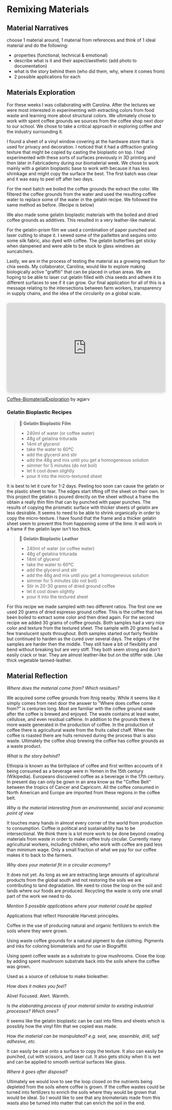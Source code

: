 # Remixing Materials

## Material Narratives

choose 1 material around, 1 material from references and think of 1 ideal material and do the following:
- properties (functional, technical & emotional)
- describe what is it and their aspect/aesthetic (add photo to documentation)
- what is the story behind them (who did them, why, where it comes from)
- 2 possible applications for each

## Materials Exploration
 
 For these weeks I was collaborating with Carolina. After the lectures we were most interested in experimenting with extracting colors from food waste and learning more about structural colors. We ultimately chose to work with spent coffee grounds we sources from the coffee shop next door to our school. We chose to take a critical approach in exploring coffee and the industry surrounding it. 

I found a sheet of a vinyl window covering at the hardware store that is used for privacy and decoration. I noticed that it had a diffraction grating texture that might be copied by casting the bioplastic on top. I had experimented with these sorts of surfaces previously in 3D printing and then later in Fabricademy during our biomaterial week. We chose to work mainly with a gelatin bioplastic base to work with because it has less shrinkage and might copy the surface the best. The first batch was clear and it was easy to peel off after two days. 

For the next batch we boiled the coffee grounds the extract the color. We filtered the coffee grounds from the water and used the resulting coffee water to replace some of the water in the gelatin recipe. We followed the same method as before. (Recipe is below)

We also made some gelatin bioplastic materials with the boiled and dried coffee grounds as additives. This resulted in a very leather-like material. 

For the gelatin-prism film we used a combination of paper punched and laser cutting to shape it. I sewed some of the paillettes and sequins onto some silk fabric, also dyed with coffee. The gelatin butterflies get sticky when dampened and were able to be stuck to glass windows as suncatchers. 

Lastly, we are in the process of testing the material as a growing medium for chia seeds. My collaborator, Carolina, would like to explore making biologically active "graffiti" that can be placed in urban areas. We are hoping to be able to laser cut gelatin filled with chia seeds and adhere it to different surfaces to see if it can grow. Our final application for all of this is a message relating to the intersections between farm workers, transparency in supply chains, and the idea of the circularity on a global scale. 


<div style="position: relative; width: 100%; height: 0; padding-top: 56.2500%;
 padding-bottom: 0; box-shadow: 0 2px 8px 0 rgba(63,69,81,0.16); margin-top: 1.6em; margin-bottom: 0.9em; overflow: hidden;
 border-radius: 8px; will-change: transform;">
  <iframe loading="lazy" style="position: absolute; width: 100%; height: 100%; top: 0; left: 0; border: none; padding: 0;margin: 0;"
    src="https:&#x2F;&#x2F;www.canva.com&#x2F;design&#x2F;DAFZd7WabaI&#x2F;view?embed" allowfullscreen="allowfullscreen" allow="fullscreen">
  </iframe>
</div>
<a href="https:&#x2F;&#x2F;www.canva.com&#x2F;design&#x2F;DAFZd7WabaI&#x2F;view?utm_content=DAFZd7WabaI&amp;utm_campaign=designshare&amp;utm_medium=embeds&amp;utm_source=link" target="_blank" rel="noopener">Coffee-BiomaterialExploration</a> by agjarv

### Gelatin Bioplastic Recipes

> :memo: **Gelatin Bioplastic Film**
>
> - 240ml of water (or coffee water)
> - 48g of gelatina triturada
> - 14ml of glycerol
> - take the water to 60ºC
> - add the glycerol and stir
> - add the 48g and mix until you get a homogeneous solution
> - simmer for 5 minutes (do not boil)
> - let it cool down slightly
> - pour it into the micro-textured sheet
 
It is best to let it cure for 1-2 days. Peeling too soon can cause the gelatin or the plastic sheet to tear. The edges start lifting off the sheet on their own. In this project the gelatin is poured directly on the sheet without a frame the obtain a really thin film that can by punched with paper punches. The results of copying the prismatic surface with thicker sheets of gelatin are less desirable. It seems to need to be able to shrink organically in order to copy the micro-texture. I have found that the frame and a thicker gelatin sheet seem to prevent this from happening some of the time. It will work in a frame if the gelatin layer isn't too thick. 


> :memo: **Gelatin Bioplastic Leather**
>
> - 240ml of water (or coffee water)
> - 48g of gelatina triturada
> - 14ml of glycerol
> - take the water to 60ºC
> - add the glycerol and stir
> - add the 48g and mix until you get a homogeneous solution
> - simmer for 5 minutes (do not boil)
> - Stir in 20-30 grams of dried ground coffee
> - let it cool down slightly
> - pour it into the textured sheet

For this recipe we made sampled with two different ratios. The first one we used 20 grams of dried espresso ground coffee. This is the coffee that has been boiled to extract some color and then dried again. For the second recipe we added 30 grams of coffee grounds. Both samples had a very nice color and texture from the textured sheet. The sample with 20 grams had a few translucent spots throughout. Both samples started out fairly flexible but continued to harden as the cured over several days. The edges of the samples are harder then the middle. They still have a bit of flexibility and bend without breaking but are very stiff. They both seem strong and don't easily crack or tear. They are almost leather-like but on the stiffer side. Like thick vegetable tanned-leather. 

 
 ## Material Reflection

*Where does the material come from? Which residues?*

We acquired some coffee grounds from Itnig nearby. While it seems like it simply comes from next door the answer to "Where does coffee come from?" is centuries long.
Most are familiar with the coffee ground waste after the coffee is brewed and enjoyed. The waste contains at least water, cellulose, and even residual caffeine.
In addition to the grounds there is more waste generated in the production of coffee. In the production of coffee there is agricultural waste from the fruits called chaff. 
When the coffee is roasted there are hulls removed during the process that is also waste. Ultimately the coffee shop brewing the coffee has coffee grounds as a waste product. 

*What is the story behind?*

Ethiopia is known as the birthplace of coffee and first written accounts of it being consumed as a beverage were in Yemen in the 15th century (Wikipedia). Europeans discovered coffee as a beverage in the 17th century. In present day can only be gown in an area know as the "Coffee Belt" between the tropics of Cancer and Capricorn. All the coffee consumed in North American and Europe are imported from these regions in the coffee belt. 

*Why is the material interesting from an environmental, social and economic point of view*

It touches many hands in almost every corner of the world from production to consumption. Coffee is political and sustainability has to be intersectional. We think there is a lot more work to be done beyond creating materials from waste in order to make coffee truly circular. Currently many agricultural workers, including children, who work with coffee are paid less than minimum wage. Only a small fraction of what we pay for our coffee makes it to back to the farmers.

*Why does your material fit in a circular economy?*

It does not yet. As long as we are extracting large amounts of agricultural products from the global south and not restoring the soils we are contributing to land degradation. We need to close the loop on the soil and lands where our foods are produced. Recycling the waste is only one small part of the work we need to do.

*Mention 5 possible applications where your material could be applied*

Applications that reflect Honorable Harvest principles.

Coffee in the use of producing natural and organic fertilizers to enrich the soils where they were grown.

Using waste coffee grounds for a natural pigment to dye clothing. Pigments and inks for coloring biomaterials and for use in Biograffiti

Using spent coffee waste as a substrate to grow mushrooms. Close the loop by adding spent mushroom substrate back into the soils where the coffee was grown.

Used as a source of cellulose to make bioleather.

*How does it makes you feel?*

Alive! Focused. Alert. Warmth.

*Is the elaborating process of your material similar to existing
industrial processes? Which ones?*

It seems like the gelatin bioplastic can be cast into films and sheets which is possibly how the vinyl film that we copied was made. 

*How the material can be manipulated? e.g. seal, sew, assemble, drill, self adhesive, etc.*

It can easily be cast onto a surface to copy the texture. It also can easily be punched, cut with scissors, and laser cut. It also gets sticky when it is wet and can be applied to smooth vertical surfaces like glass. 

*Where it goes after disposal?*

Ultimately we would love to see the loop closed on the nutrients being depleted from the soils where coffee is grown. If the coffee wastes could be turned into fertilizers to enrich the soils where they would be grown that would be ideal. So I would like to see that any biomaterials made from this wasts also be turned into matter that can enrich the soil in the end. 
